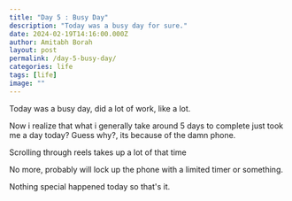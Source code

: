 ```yaml
---
title: "Day 5 : Busy Day"
description: "Today was a busy day for sure."
date: 2024-02-19T14:16:00.000Z
author: Amitabh Borah
layout: post
permalink: /day-5-busy-day/
categories: life
tags: [life]
image: ""
---
```


Today was a busy day, did a lot of work, like a lot.<br>

Now i realize that what i generally take around 5 days to complete just took me a day today? Guess why?, its because of the damn phone.<br>

Scrolling through reels takes up a lot of that time<br>

No more, probably will lock up the phone with a limited timer or something.<br>

Nothing special happened today so that's it.
